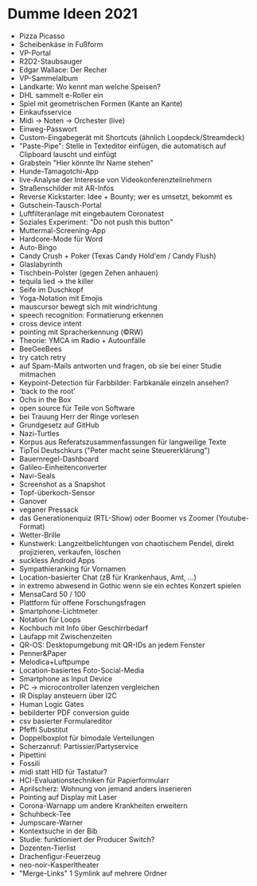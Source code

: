 # Dumme Ideen 2021

 * Pizza Picasso
 * Scheibenkäse in Fußform
 * VP-Portal
 * R2D2-Staubsauger
 * Edgar Wallace: Der Recher
 * VP-Sammelalbum
 * Landkarte: Wo kennt man welche Speisen?
 * DHL sammelt e-Roller ein
 * Spiel mit geometrischen Formen (Kante an Kante)
 * Einkaufsservice
 * Midi -> Noten -> Orchester (live)
 * Einweg-Passwort
 * Custom-Eingabegerät mit Shortcuts (ähnlich Loopdeck/Streamdeck)
 * "Paste-Pipe": Stelle in Texteditor einfügen, die automatisch auf Clipboard lauscht und einfügt
 * Grabstein "Hier könnte Ihr Name stehen"
 * Hunde-Tamagotchi-App
 * live-Analyse der Interesse von Videokonferenzteilnehmern
 * Straßenschilder mit AR-Infos
 * Reverse Kickstarter: Idee + Bounty; wer es umsetzt, bekommt es
 * Gutschein-Tausch-Portal
 * Luftfilteranlage mit eingebautem Coronatest
 * Soziales Experiment: "Do not push this button"
 * Muttermal-Screening-App
 * Hardcore-Mode für Word
 * Auto-Bingo
 * Candy Crush + Poker (Texas Candy Hold'em / Candy Flush)
 * Glaslabyrinth
 * Tischbein-Polster (gegen Zehen anhauen)
 * tequila lied -> the killer
 * Seife im Duschkopf
 * Yoga-Notation mit Emojis
 * mauscursor bewegt sich mit windrichtung
 * speech recognition: Formatierung erkennen
 * cross device intent
 * pointing mit Spracherkennung (©RW)
 * Theorie: YMCA im Radio + Autounfälle
 * BeeGeeBees
 * try catch retry
 * auf Spam-Mails antworten und fragen, ob sie bei einer Studie mitmachen
 * Keypoint-Detection für Farbbilder: Farbkanäle einzeln ansehen?
 * 'back to the root'
 * Ochs in the Box
 * open source für Teile von Software
 * bei Trauung Herr der Ringe vorlesen
 * Grundgesetz auf GitHub
 * Nazi-Turtles
 * Korpus aus Referatszusammenfassungen für langweilige Texte
 * TipToi Deutschkurs ("Peter macht seine Steuererklärung")
 * Bauernregel-Dashboard
 * Galileo-Einheitenconverter
 * Navi-Seals
 * Screenshot as a Snapshot
 * Topf-überkoch-Sensor
 * Ganover
 * veganer Pressack
 * das Generationenquiz (RTL-Show) oder Boomer vs Zoomer (Youtube-Format)
 * Wetter-Brille
 * Kunstwerk: Langzeitbelichtungen von chaotischem Pendel, direkt projizieren, verkaufen, löschen
 * suckless Android Apps
 * Sympathieranking für Vornamen
 * Location-basierter Chat (zB für Krankenhaus, Amt, ...)
 * in extremo abwesend in Gothic wenn sie ein echtes Konzert spielen
 * MensaCard 50 / 100
 * Plattform für offene Forschungsfragen
 * Smartphone-Lichtmeter
 * Notation für Loops
 * Kochbuch mit Info über Geschirrbedarf
 * Laufapp mit Zwischenzeiten
 * QR-OS: Desktopumgebung mit QR-IDs an jedem Fenster
 * Penner&Paper
 * Melodica+Luftpumpe
 * Location-basiertes Foto-Social-Media
 * Smartphone as Input Device
 * PC -> microcontroller latenzen vergleichen
 * IR Display ansteuern über I2C
 * Human Logic Gates
 * bebilderter PDF conversion guide
 * csv basierter Formulareditor
 * Pfeffi Substitut
 * Doppelboxplot für bimodale Verteilungen
 * Scherzanruf: Partissier/Partyservice
 * Pipettini
 * Fossili
 * midi statt HID für Tastatur?
 * HCI-Evaluationstechniken für Papierformularr
 * Aprilscherz: Wohnung von jemand anders inserieren
 * Pointing auf Display mit Laser
 * Corona-Warnapp um andere Krankheiten erweitern
 * Schuhbeck-Tee
 * Jumpscare-Warner
 * Kontextsuche in der Bib
 * Studie: funktioniert der Producer Switch?
 * Dozenten-Tierlist
 * Drachenfigur-Feuerzeug
 * neo-noir-Kasperltheater
 * "Merge-Links" 1 Symlink auf mehrere Ordner

